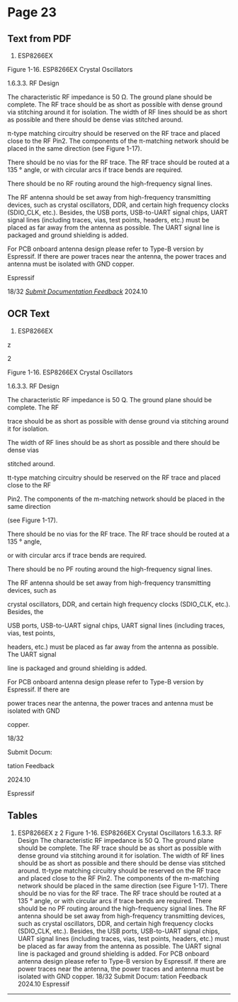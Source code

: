 # Page 23

## Text from PDF

1. ESP8266EX

Figure 1-16. ESP8266EX Crystal Oscillators

1.6.3.3. RF Design

The characteristic RF impedance is 50 Ω. The ground plane should be complete. The RF
trace should be as short as possible with dense ground via stitching around it for isolation.
The width of RF lines should be as short as possible and there should be dense vias
stitched around.

π-type matching circuitry should be reserved on the RF trace and placed close to the RF
Pin2. The components of the π-matching network should be placed in the same direction
(see Figure 1-17).

There should be no vias for the RF trace. The RF trace should be routed at a 135 ° angle,
or with circular arcs if trace bends are required.

There should be no RF routing around the high-frequency signal lines.

The RF antenna should be set away from high-frequency transmitting devices, such as
crystal oscillators, DDR, and certain high frequency clocks (SDIO_CLK, etc.). Besides, the
USB ports, USB-to-UART signal chips, UART signal lines (including traces, vias, test points,
headers, etc.) must be placed as far away from the antenna as possible. The UART signal
line is packaged and ground shielding is added.

For PCB onboard antenna design please refer to Type-B version by Espressif. If there are
power traces near the antenna, the power traces and antenna must be isolated with GND
copper.


Espressif


18/32
*[Submit Documentation Feedback](https://www.espressif.com/en/company/documents/documentation_feedback?docId=2667&sections=&version=2.8)* 2024.10



## OCR Text

1. ESP8266EX

z

2

Figure 1-16. ESP8266EX Crystal Oscillators

1.6.3.3. RF Design

The characteristic RF impedance is 50 Q. The ground plane should be complete. The RF

trace should be as short as possible with dense ground via stitching around it for isolation.

The width of RF lines should be as short as possible and there should be dense vias

stitched around.

tt-type matching circuitry should be reserved on the RF trace and placed close to the RF

Pin2. The components of the m-matching network should be placed in the same direction

(see Figure 1-17).

There should be no vias for the RF trace. The RF trace should be routed at a 135 ° angle,

or with circular arcs if trace bends are required.

There should be no PF routing around the high-frequency signal lines.

The RF antenna should be set away from high-frequency transmitting devices, such as

crystal oscillators, DDR, and certain high frequency clocks (SDIO_CLK, etc.). Besides, the

USB ports, USB-to-UART signal chips, UART signal lines (including traces, vias, test points,

headers, etc.) must be placed as far away from the antenna as possible. The UART signal

line is packaged and ground shielding is added.

For PCB onboard antenna design please refer to Type-B version by Espressif. If there are

power traces near the antenna, the power traces and antenna must be isolated with GND

copper.

18/32

Submit Docum:

tation Feedback

2024.10

Espressif

## Tables

1. ESP8266EX
z
2
Figure 1-16. ESP8266EX Crystal Oscillators
1.6.3.3. RF Design
The characteristic RF impedance is 50 Q. The ground plane should be complete. The RF
trace should be as short as possible with dense ground via stitching around it for isolation.
The width of RF lines should be as short as possible and there should be dense vias
stitched around.
tt-type matching circuitry should be reserved on the RF trace and placed close to the RF
Pin2. The components of the m-matching network should be placed in the same direction
(see Figure 1-17).
There should be no vias for the RF trace. The RF trace should be routed at a 135 ° angle,
or with circular arcs if trace bends are required.
There should be no PF routing around the high-frequency signal lines.
The RF antenna should be set away from high-frequency transmitting devices, such as
crystal oscillators, DDR, and certain high frequency clocks (SDIO_CLK, etc.). Besides, the
USB ports, USB-to-UART signal chips, UART signal lines (including traces, vias, test points,
headers, etc.) must be placed as far away from the antenna as possible. The UART signal
line is packaged and ground shielding is added.
For PCB onboard antenna design please refer to Type-B version by Espressif. If there are
power traces near the antenna, the power traces and antenna must be isolated with GND
copper.
18/32
Submit Docum: tation Feedback 2024.10 Espressif


---

